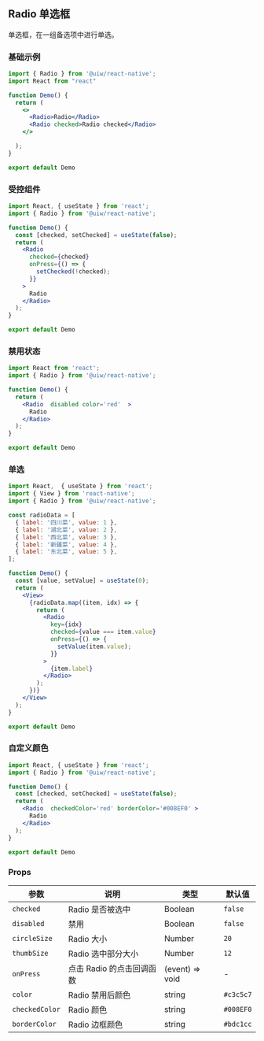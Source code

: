 Radio 单选框
---

单选框，在一组备选项中进行单选。


### 基础示例

```jsx mdx:preview&background=#bebebe29
import { Radio } from '@uiw/react-native';
import React from "react"

function Demo() {
  return (
    <>
      <Radio>Radio</Radio>
      <Radio checked>Radio checked</Radio>
    </>

  );
}

export default Demo

```

### 受控组件

```jsx mdx:preview&background=#bebebe29
import React, { useState } from 'react';
import { Radio } from '@uiw/react-native';

function Demo() {
  const [checked, setChecked] = useState(false);
  return (
    <Radio
      checked={checked}
      onPress={() => {
        setChecked(!checked);
      }}
    >
      Radio
    </Radio>
  );
}

export default Demo
```

### 禁用状态

```jsx mdx:preview&background=#bebebe29
import React from 'react';
import { Radio } from '@uiw/react-native';

function Demo() {
  return (
    <Radio  disabled color='red'  >
      Radio
    </Radio>
  );
}

export default Demo
```

### 单选

```jsx   mdx:preview
import React,  { useState } from 'react';
import { View } from 'react-native';
import { Radio } from '@uiw/react-native';

const radioData = [
  { label: '四川菜', value: 1 },
  { label: '湖北菜', value: 2 },
  { label: '西北菜', value: 3 },
  { label: '新疆菜', value: 4 },
  { label: '东北菜', value: 5 },
];

function Demo() {
  const [value, setValue] = useState(0);
  return (
    <View>
      {radioData.map((item, idx) => {
        return (
          <Radio
            key={idx}
            checked={value === item.value}
            onPress={() => {
              setValue(item.value);
            }}
          >
            {item.label}
          </Radio>
        );
      })}
    </View>
  );
}

export default Demo


```

### 自定义颜色

```jsx mdx:preview&background=#bebebe29
import React, { useState } from 'react';
import { Radio } from '@uiw/react-native';

function Demo() {
  const [checked, setChecked] = useState(false);
  return (
    <Radio  checkedColor='red' borderColor='#008EF0' >
      Radio
    </Radio>
  );
}

export default Demo
```

### Props

| 参数 | 说明 | 类型 | 默认值 |
|------|------|-----|------|
| `checked` | Radio 是否被选中 | Boolean | `false` |
| `disabled` | 禁用 | Boolean | `false` |
| `circleSize` | Radio 大小 | Number | `20` |
| `thumbSize` | Radio 选中部分大小 | Number | `12` |
| `onPress` | 点击 Radio 的点击回调函数 | (event) => void | - |
| `color`   | Radio 禁用后颜色 | string | `#c3c5c7` |
| `checkedColor`   | Radio 颜色 | string | `#008EF0` |
| `borderColor`   | Radio 边框颜色 | string | `#bdc1cc` |
